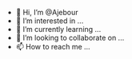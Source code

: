- 👋 Hi, I’m @Ajebour
- 👀 I’m interested in ...
- 🌱 I’m currently learning ...
- 💞️ I’m looking to collaborate on ...
- 📫 How to reach me ...

<!---
Ajebour/Ajebour is a ✨ special ✨ repository because its `README.md` (this file) appears on your GitHub profile.
You can click the Preview link to take a look at your changes.
--->

